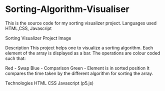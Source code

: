 # Sorting-Algorithm-Visualiser
This is the source code for my sorting visualizer project. Languages used HTML,CSS, Javascript

Sorting Visualizer
Project Image



Description
This project helps one to visualize a sorting algorithm. Each element of the array is displayed as a bar. The operations are colour coded such that:

Red - Swap
Blue - Comparison
Green - Element is in sorted position
It compares the time taken by the different algorithm for sorting the array.

Technologies
HTML
CSS
Javascript (p5.js)
